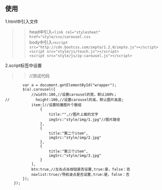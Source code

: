 ## 使用
1.html中引入文件
>>head中引入```<link rel="stylesheet" href="style/css/carousel.css```<br>
>>body中引入```<script src="http://cdn.bootcss.com/zepto/1.2.0/zepto.js"></script>```<br>
          ```<script src="style/js/touch.js"></script>```<br>
          ```<script src="style/js/zp-carousel.js"></script>```<br>

2.script标签中设置
>>//测试代码
```Zepto(function(){
        var a = document.getElementById("wrapper");
        $(a).carousel({
            //width:100,//设置carousel的宽，默认100%；
//            height:100,//设置carousel的高，默认图片高度; 
            item:[//设置轮播图片个数组
                {
                    title:"",//图片上面的文字
                    imgSrc:"style/img/1.jpg"//图片路径
                },
                {
                    title:"第二个item",
                    imgSrc:"style/img/2.jpg"
                },
                {
                    title:"第三个item",
                    imgSrc:"style/img/3.jpg"
                }
            ],
            btn:true,//左右点击按钮是否设置,true:是，false：否
            navlist:true//导航波点是否设置,true:是，false：否
        });
    });    

